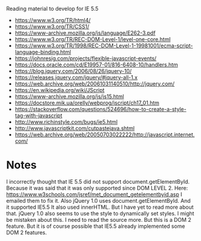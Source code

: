 

Reading material to develop for IE 5.5
- https://www.w3.org/TR/html4/
- https://www.w3.org/TR/CSS1/
- https://www-archive.mozilla.org/js/language/E262-3.pdf
- https://www.w3.org/TR/REC-DOM-Level-1/level-one-core.html
- https://www.w3.org/TR/1998/REC-DOM-Level-1-19981001/ecma-script-language-binding.html
- https://johnresig.com/projects/flexible-javascript-events/
- https://docs.oracle.com/cd/E19957-01/816-6408-10/handlers.htm
- https://blog.jquery.com/2006/08/26/jquery-10/
- https://releases.jquery.com/jquery/#jquery-all-1.x
- https://web.archive.org/web/20061031140510/http://jquery.com/
- https://en.wikipedia.org/wiki/JScript
- https://www-archive.mozilla.org/js/js15.html
- https://docstore.mik.ua/orelly/webprog/jscript/ch17_01.htm
- https://stackoverflow.com/questions/524696/how-to-create-a-style-tag-with-javascript
- http://www.richinstyle.com/bugs/ie5.html
- http://www.javascriptkit.com/cutpastejava.shtml
- https://web.archive.org/web/20050703022222/http://javascript.internet.com/

# Notes

I incorrectly thought that IE 5.5 did not support document.getElementById.
Because it was said that it was only supported since DOM LEVEL 2.
Here: https://www.w3schools.com/jsref/met_document_getelementbyid.asp
I emailed them to fix it.
Also jQuery 1.0 uses document.getElementById. And it supported IE5.5
It also used innerHTML. But I have yet to read more about that.
jQuery 1.0 also seems to use the style to dynamically set styles.
I might be mistaken about this. I need to read the source more.
But this is a DOM 2 feature. But it is of course possible that IE5.5 already
implemented some DOM 2 features.

